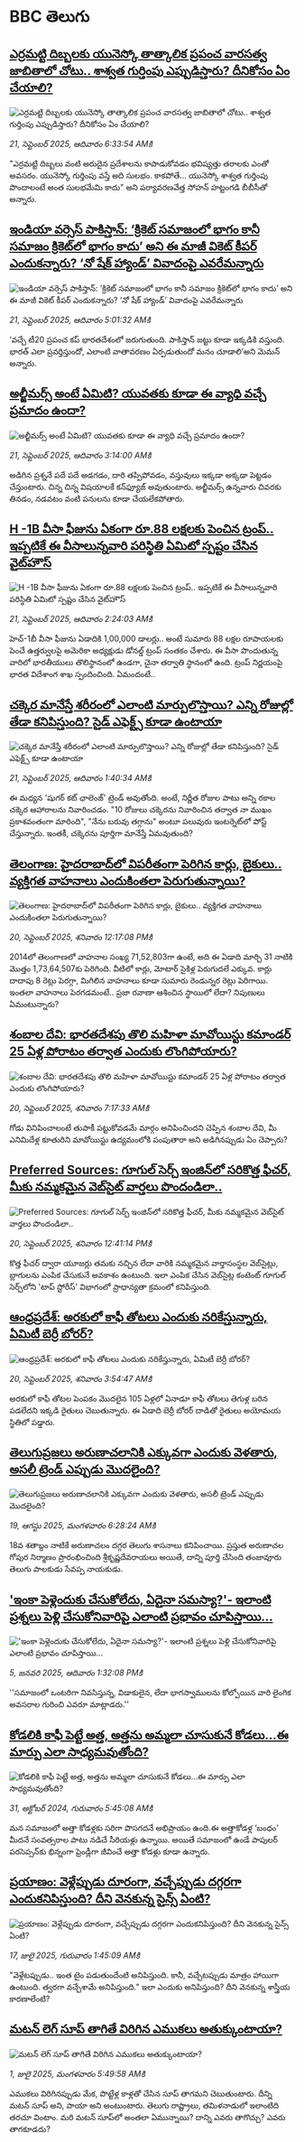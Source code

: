 # BBC తెలుగు## [ఎర్రమట్టి దిబ్బలకు యునెస్కో తాత్కాలిక ప్రపంచ వారసత్వ జాబితాలో చోటు.. శాశ్వత గుర్తింపు ఎప్పుడిస్తారు? దీనికోసం ఏం చేయాలి?](https://www.bbc.com/telugu/articles/c20zzp6qg1lo?at_medium=RSS&at_campaign=rss?at_campaign=githubrss)![ఎర్రమట్టి దిబ్బలకు యునెస్కో తాత్కాలిక ప్రపంచ వారసత్వ జాబితాలో చోటు.. శాశ్వత గుర్తింపు ఎప్పుడిస్తారు? దీనికోసం ఏం చేయాలి?](https://ichef.bbci.co.uk/ace/ws/240/cpsprodpb/6583/live/5866ca20-96af-11f0-80e4-096fa06d8b19.jpg)_21, సెప్టెంబర్ 2025, ఆదివారం 6:33:54 AMకి_"ఎర్రమట్టి దిబ్బలు వంటి అరుదైన ప్రదేశాలను కాపాడుకోవడం భవిష్యత్తు తరాలకు ఎంతో అవసరం. యునెస్కో గుర్తింపు వస్తే అది సులభం. కాకపోతే... యునెస్కో శాశ్వత గుర్తింపు పొందాలంటే అంత సులభమేమి కాదు" అని పర్యావరణవేత్త సోహన్ హట్టంగడి బీబీసీతో అన్నారు.## [ఇండియా వర్సెస్ పాకిస్తాన్: ‘క్రికెట్ సమాజంలో భాగం కానీ సమాజం క్రికెట్‌లో భాగం కాదు’ అని ఈ మాజీ వికెట్ కీపర్ ఎందుకన్నారు? ‘నో షేక్ హ్యాండ్’ వివాదంపై ఎవరేమన్నారు](https://www.bbc.com/telugu/articles/cd7228qgz4vo?at_medium=RSS&at_campaign=rss?at_campaign=githubrss)![ఇండియా వర్సెస్ పాకిస్తాన్: ‘క్రికెట్ సమాజంలో భాగం కానీ సమాజం క్రికెట్‌లో భాగం కాదు’ అని ఈ మాజీ వికెట్ కీపర్ ఎందుకన్నారు? ‘నో షేక్ హ్యాండ్’ వివాదంపై ఎవరేమన్నారు](https://ichef.bbci.co.uk/ace/ws/240/cpsprodpb/4932/live/77427330-96a1-11f0-844f-271e94ad20ac.png)_21, సెప్టెంబర్ 2025, ఆదివారం 5:01:32 AMకి_‘వచ్చే టీ20 ప్రపంచ కప్ భారతదేశంలో జరుగుతుంది. పాకిస్తాన్ జట్టు కూడా ఇక్కడికి వస్తుంది. భారత్ ఎలా ప్రవర్తిస్తుందో, ఎలాంటి వాతావరణం ఏర్పడుతుందో మనం చూడాలి’అని మెమన్ అన్నారు.## [అల్జీమర్స్ అంటే ఏమిటి? యువతకు కూడా ఈ వ్యాధి వచ్చే ప్రమాదం ఉందా?](https://www.bbc.com/telugu/articles/c1dqqgky199o?at_medium=RSS&at_campaign=rss?at_campaign=githubrss)![అల్జీమర్స్ అంటే ఏమిటి? యువతకు కూడా ఈ వ్యాధి వచ్చే ప్రమాదం ఉందా?](https://ichef.bbci.co.uk/ace/ws/240/cpsprodpb/9c7f/live/c4ac5db0-9661-11f0-9cf6-cbf3e73ce2b9.png)_21, సెప్టెంబర్ 2025, ఆదివారం 3:14:00 AMకి_అడిగిన ప్రశ్ననే పదే పదే అడగడం, దారి తప్పిపోవడం, వస్తువులు ఇక్కడా అక్కడా పెట్టడం చేస్తుంటారు. చిన్న చిన్న విషయాలకే కన్‌ఫ్యూజ్ అవుతుంటారు. అల్జీమర్స్ ఉన్నవారు చివరకు తినడం, నడవటం వంటి పనులను కూడా చేయలేకపోతారు.## [H -1B వీసా ఫీజును ఏకంగా రూ.88 లక్షలకు పెంచిన ట్రంప్.. ఇప్పటికే ఈ వీసాలున్నవారి పరిస్థితి ఏమిటో స్పష్టం చేసిన వైట్‌హౌస్](https://www.bbc.com/telugu/articles/cn5qedwygx0o?at_medium=RSS&at_campaign=rss?at_campaign=githubrss)![H -1B వీసా ఫీజును ఏకంగా రూ.88 లక్షలకు పెంచిన ట్రంప్.. ఇప్పటికే ఈ వీసాలున్నవారి పరిస్థితి ఏమిటో స్పష్టం చేసిన వైట్‌హౌస్](https://ichef.bbci.co.uk/ace/ws/240/cpsprodpb/58d8/live/07386cf0-9694-11f0-9cf6-cbf3e73ce2b9.png)_21, సెప్టెంబర్ 2025, ఆదివారం 2:24:03 AMకి_హెచ్-1బీ వీసా ఫీజును ఏడాదికి 1,00,000 డాలర్లు.. అంటే సుమారు 88 లక్షల రూపాయలకు పెంచే ఉత్తర్వులపై అమెరికా అధ్యక్షుడు డోనల్డ్ ట్రంప్ సంతకం చేశారు. ఈ వీసా పొందుతున్న వారిలో భారతీయులు తొలిస్థానంలో ఉండగా, చైనా తర్వాతి స్థానంలో ఉంది. ట్రంప్ నిర్ణయంపై భారత విదేశాంగ శాఖ స్పందించింది. ఏమందంటే..## [చక్కెర మానేస్తే శరీరంలో ఎలాంటి మార్పులొస్తాయి? ఎన్ని రోజుల్లో తేడా కనిపిస్తుంది? సైడ్ ఎఫెక్ట్స్ కూడా ఉంటాయా](https://www.bbc.com/telugu/articles/c0m440dk2n7o?at_medium=RSS&at_campaign=rss?at_campaign=githubrss)![చక్కెర మానేస్తే శరీరంలో ఎలాంటి మార్పులొస్తాయి? ఎన్ని రోజుల్లో తేడా కనిపిస్తుంది? సైడ్ ఎఫెక్ట్స్ కూడా ఉంటాయా](https://ichef.bbci.co.uk/ace/ws/240/cpsprodpb/2144/live/f37fd620-968a-11f0-b80d-0985945bf29f.jpg)_21, సెప్టెంబర్ 2025, ఆదివారం 1:40:34 AMకి_ఈ మధ్యన 'షుగర్ కట్ ఛాలెంజ్' ట్రెండ్ అవుతోంది. అంటే, నిర్ణీత రోజుల పాటు అన్ని రకాల చక్కెర ఆహారాలను నివారించడం.
"10 రోజులు చక్కెరను నివారించిన తర్వాత నా ముఖం ప్రకాశవంతంగా మారింది", "నేను బరువు తగ్గాను" అంటూ పలువురు ఇంటర్నెట్‌లో పోస్ట్ చేస్తున్నారు. ఇంతకీ, చక్కెరను పూర్తిగా మానేస్తే ఏమవుతుంది?## [తెలంగాణ: హైదరాబాద్‌లో విపరీతంగా పెరిగిన కార్లు, బైకులు.. వ్యక్తిగత వాహనాలు ఎందుకింతలా పెరుగుతున్నాయి?](https://www.bbc.com/telugu/articles/c8640d23y8po?at_medium=RSS&at_campaign=rss?at_campaign=githubrss)![తెలంగాణ: హైదరాబాద్‌లో విపరీతంగా పెరిగిన కార్లు, బైకులు.. వ్యక్తిగత వాహనాలు ఎందుకింతలా పెరుగుతున్నాయి?](https://ichef.bbci.co.uk/ace/standard/240/cpsprodpb/abd7/live/a56e0cc0-9623-11f0-9cf6-cbf3e73ce2b9.jpg)_20, సెప్టెంబర్ 2025, శనివారం 12:17:08 PMకి_2014లో తెలంగాణలో వాహనాల సంఖ్య 71,52,803గా ఉంటే, అది ఈ ఏడాది మార్చి 31 నాటికి మొత్తం 1,73,64,507కు పెరిగింది. 
వీటిలో కార్లు, మోటార్ సైకిళ్ల పెరుగుదలే ఎక్కువ. కార్లు దాదాపు 8 రెట్లు పెరగ్గా, మిగిలిన వాహనాలు కూడా సుమారు రెండున్నర రెట్లు పెరిగాయి. ఇంతలా వాహనాలు పెరగడమంటే.. ప్రజా రవాణా ఆశించిన స్థాయిలో లేదా? నిపుణులు ఏమంటున్నారు?## [శంబాల దేవి: భారతదేశపు తొలి మహిళా మావోయిస్టు కమాండర్ 25 ఏళ్ల పోరాటం తర్వాత ఎందుకు లొంగిపోయారు?](https://www.bbc.com/telugu/articles/c3rv93vj7yvo?at_medium=RSS&at_campaign=rss?at_campaign=githubrss)![శంబాల దేవి: భారతదేశపు తొలి మహిళా మావోయిస్టు కమాండర్ 25 ఏళ్ల పోరాటం తర్వాత ఎందుకు లొంగిపోయారు?](https://ichef.bbci.co.uk/ace/ws/240/cpsprodpb/1323/live/767e44a0-95f8-11f0-a0a7-cf8877c9fa49.jpg)_20, సెప్టెంబర్ 2025, శనివారం 7:17:33 AMకి_గోడు వినిపించాలంటే తుపాకీ పట్టుకోవడమే మార్గం అనిపించిందని చెప్పిన శంబాల దేవి, మీ ఎనిమిదేళ్ల కూతురిని మావోయిస్టు ఉద్యమంలోకి పంపుతారా అని అడిగినప్పుడు ఏం చెప్పారు?## [Preferred Sources: గూగుల్ సెర్చ్ ఇంజిన్‌లో సరికొత్త ఫీచర్, మీకు నమ్మకమైన వెబ్‌సైట్ వార్తలు పొందండిలా..](https://www.bbc.com/telugu/articles/c75q45ekg63o?at_medium=RSS&at_campaign=rss?at_campaign=githubrss)![Preferred Sources: గూగుల్ సెర్చ్ ఇంజిన్‌లో సరికొత్త ఫీచర్, మీకు నమ్మకమైన వెబ్‌సైట్ వార్తలు పొందండిలా..](https://ichef.bbci.co.uk/ace/ws/240/cpsprodpb/db29/live/6e78aff0-9618-11f0-90f2-5f87cb020b24.jpg)_20, సెప్టెంబర్ 2025, శనివారం 12:41:14 PMకి_కొత్త ఫీచర్ ద్వారా యూజర్లు తమకు నచ్చిన లేదా వారికి నమ్మకమైన వార్తాసంస్థల వెబ్‌సైట్లు, బ్లాగులను ఎంపిక చేసుకునే అవకాశం ఉంటుంది. ఇలా ఎంపిక చేసిన వెబ్‌సైట్ల కంటెంట్‌ గూగుల్‌ సెర్చ్‌లోని 'టాప్ స్టోరీస్' విభాగంలో ప్రాధాన్యతా క్రమంలో కనిపిస్తుంది.## [ఆంధ్రప్రదేశ్: అరకులో కాఫీ తోటలు ఎందుకు నరికేస్తున్నారు, ఏమిటీ బెర్రీ బోరర్?](https://www.bbc.com/telugu/articles/cwyw3wgeemko?at_medium=RSS&at_campaign=rss?at_campaign=githubrss)![ఆంధ్రప్రదేశ్: అరకులో కాఫీ తోటలు ఎందుకు నరికేస్తున్నారు, ఏమిటీ బెర్రీ బోరర్?](https://ichef.bbci.co.uk/ace/ws/240/cpsprodpb/3a5a/live/e79de1c0-95d2-11f0-94fe-612742aefc40.jpg)_20, సెప్టెంబర్ 2025, శనివారం 3:54:47 AMకి_అరకులో కాఫీ తోటల పెంపకం మొదలైన 105 ఏళ్లలో ఏనాడూ కాఫీ తోటలు తెగుళ్ల బరిన పడలేదని ఇక్కడి రైతులు చెబుతున్నారు. ఈ ఏడాది బెర్రీ బోరర్ దాడితో రైతులు అయోమయ స్థితిలో పడ్డారు.## [తెలుగుప్రజలు అరుణాచలానికి ఎక్కువగా ఎందుకు వెళతారు, అసలీ ట్రెండ్ ఎప్పుడు మొదలైంది? ](https://www.bbc.com/telugu/articles/c8jp32zrzxpo?at_medium=RSS&at_campaign=rss?at_campaign=githubrss)![తెలుగుప్రజలు అరుణాచలానికి ఎక్కువగా ఎందుకు వెళతారు, అసలీ ట్రెండ్ ఎప్పుడు మొదలైంది? ](https://ichef.bbci.co.uk/ace/ws/240/cpsprodpb/cf2d/live/01932bf0-7d85-11f0-98a0-956f61945264.jpg)_19, ఆగస్టు 2025, మంగళవారం 6:28:24 AMకి_18వ శతాబ్దం నాటికే అరుణాచలం దగ్గర తెలుగు శాసనాలు కనిపించాయి. ప్రస్తుత అరుణాచల గోపుర నిర్మాణం ప్రారంభించింది శ్రీకృష్ణదేవరాయలు అయితే, దాన్ని పూర్తి చేసింది తంజావూరు తెలుగు పాలకుడు సేవప్ప నాయకుడు.## ['ఇంకా పెళ్లెందుకు చేసుకోలేదు, ఏదైనా సమస్యా?'- ఇలాంటి ప్రశ్నలు పెళ్లి చేసుకోనివారిపై ఎలాంటి ప్రభావం చూపిస్తాయి... ](https://www.bbc.com/telugu/articles/cgq1w3lz7yyo?at_medium=RSS&at_campaign=rss?at_campaign=githubrss)!['ఇంకా పెళ్లెందుకు చేసుకోలేదు, ఏదైనా సమస్యా?'- ఇలాంటి ప్రశ్నలు పెళ్లి చేసుకోనివారిపై ఎలాంటి ప్రభావం చూపిస్తాయి... ](https://ichef.bbci.co.uk/ace/ws/240/cpsprodpb/f6de/live/72c94a60-cb3e-11ef-87df-d575b9a434a4.jpg)_5, జనవరి 2025, ఆదివారం 1:32:08 PMకి_''సమాజంలో ఒంటరిగా నివసిస్తున్న, విడాకులైన, లేదా భాగస్వాములను కోల్పోయిన వారి లైంగిక అవసరాల గురించి ఎవరూ మాట్లాడరు.''## [కోడలికి కాఫీ పెట్టే అత్త, అత్తను అమ్మలా చూసుకునే కోడలు...ఈ మార్పు ఎలా సాధ్యమవుతోంది?](https://www.bbc.com/telugu/articles/c1l41zl8el2o?at_medium=RSS&at_campaign=rss?at_campaign=githubrss)![కోడలికి కాఫీ పెట్టే అత్త, అత్తను అమ్మలా చూసుకునే కోడలు...ఈ మార్పు ఎలా సాధ్యమవుతోంది?](https://ichef.bbci.co.uk/ace/ws/240/cpsprodpb/2b61/live/9176a6d0-8b0e-11ef-a81b-b1eda9741da3.jpg)_31, అక్టోబర్ 2024, గురువారం 5:45:08 AMకి_మన సమాజంలో అత్తా కోడళ్లకు సరిగా పొసగదనే అభిప్రాయం ఉంది.ఈ అత్తాకోడళ్ల ‘బంధం’ మీదనే సంవత్సరాల పాటు నడిచే సీరియళ్లు ఉన్నాయి. అయితే సమాజంలో ఉండే పాపులర్ పరసెప్సన్‌కు భిన్నంగా ఫ్రెండ్లీగా జీవించే అత్తా కోడళ్లు కూడా ఉన్నారు.## [ప్రయాణం: వెళ్లేప్పుడు దూరంగా, వచ్చేప్పుడు దగ్గరగా ఎందుకనిపిస్తుంది? దీని వెనకున్న సైన్స్ ఏంటి?](https://www.bbc.com/telugu/articles/c0l4y727n1jo?at_medium=RSS&at_campaign=rss?at_campaign=githubrss)![ప్రయాణం: వెళ్లేప్పుడు దూరంగా, వచ్చేప్పుడు దగ్గరగా ఎందుకనిపిస్తుంది? దీని వెనకున్న సైన్స్ ఏంటి?](https://ichef.bbci.co.uk/ace/ws/240/cpsprodpb/054c/live/6957c010-62b0-11f0-8e78-11023c48a856.png)_17, జులై 2025, గురువారం 1:45:09 AMకి_"వెళ్లేటప్పుడు.. ఇంత టైం పడుతుందేంటి అనిపిస్తుంది. కానీ, వచ్చేటప్పుడు మాత్రం హాయిగా ఉంటుంది. త్వరగా వచ్చేశామే అనిపిస్తుంది." ఇలా ఎందుకు అనిపిస్తుంది? దీని వెనకున్న శాస్త్రీయ కారణాలేంటి?## [మటన్ లెగ్ సూప్ తాగితే విరిగిన ఎముకలు అతుక్కుంటాయా?](https://www.bbc.com/telugu/articles/c0l4g92j8kzo?at_medium=RSS&at_campaign=rss?at_campaign=githubrss)![మటన్ లెగ్ సూప్ తాగితే విరిగిన ఎముకలు అతుక్కుంటాయా?](https://ichef.bbci.co.uk/ace/ws/240/cpsprodpb/b31e/live/cce532c0-6d41-11f0-9462-bb509dc78127.jpg)_1, జులై 2025, మంగళవారం 5:49:58 AMకి_ఎముకలు విరిగినప్పుడు మేక, పొట్టేళ్ల కాళ్లతో చేసిన సూప్ తాగమని చెబుతుంటారు. దీన్ని మటన్ సూప్ అని, పాయా అని అంటుంటారు. తెలుగు రాష్ట్రాలు, తమిళనాడులో ఇలాంటిది తరచూ వింటాం. మరి మటన్ సూప్‌లో అంతలా ఏమున్నాయి? దాన్ని ఎవరు తాగొచ్చు? ఎవరు తాగకూడదు?